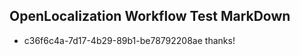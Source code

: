 ## OpenLocalization Workflow Test MarkDown
* c36f6c4a-7d17-4b29-89b1-be78792208ae 
thanks!<!--HONumber=Mar16_HO3-->
